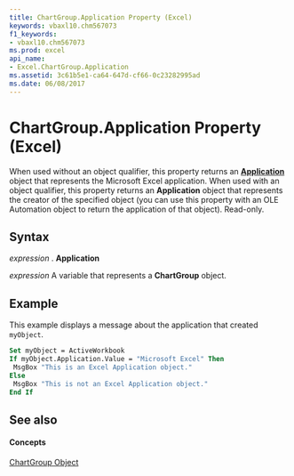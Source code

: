 ```yaml
---
title: ChartGroup.Application Property (Excel)
keywords: vbaxl10.chm567073
f1_keywords:
- vbaxl10.chm567073
ms.prod: excel
api_name:
- Excel.ChartGroup.Application
ms.assetid: 3c61b5e1-ca64-647d-cf66-0c23282995ad
ms.date: 06/08/2017
---
```



# ChartGroup.Application Property (Excel)

When used without an object qualifier, this property returns an  **[Application](Excel.Application(objec).md)** object that represents the Microsoft Excel application. When used with an object qualifier, this property returns an **Application** object that represents the creator of the specified object (you can use this property with an OLE Automation object to return the application of that object). Read-only.


## Syntax

 _expression_ . **Application**

 _expression_ A variable that represents a **ChartGroup** object.


## Example

This example displays a message about the application that created  `myObject`.


```vb
Set myObject = ActiveWorkbook 
If myObject.Application.Value = "Microsoft Excel" Then 
 MsgBox "This is an Excel Application object." 
Else 
 MsgBox "This is not an Excel Application object." 
End If
```


## See also


#### Concepts


[ChartGroup Object](Excel.ChartGroup(objec).md)

